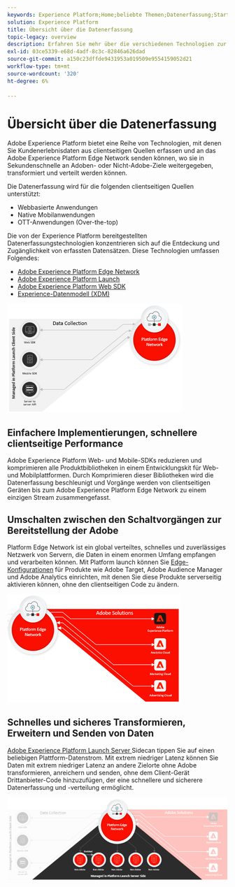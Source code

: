 ```yaml
---
keywords: Experience Platform;Home;beliebte Themen;Datenerfassung;Start;Web-SDK
solution: Experience Platform
title: Übersicht über die Datenerfassung
topic-legacy: overview
description: Erfahren Sie mehr über die verschiedenen Technologien zur Datenerfassung über Kundenerlebnisse in Adobe Experience Platform.
exl-id: 03ce5339-e68d-4adf-8c3c-82846a626dad
source-git-commit: a150c23dffde9431953a019509e9554159052d21
workflow-type: tm+mt
source-wordcount: '320'
ht-degree: 6%

---
```


# Übersicht über die Datenerfassung

Adobe Experience Platform bietet eine Reihe von Technologien, mit denen Sie Kundenerlebnisdaten aus clientseitigen Quellen erfassen und an das Adobe Experience Platform Edge Network senden können, wo sie in Sekundenschnelle an Adoben- oder Nicht-Adobe-Ziele weitergegeben, transformiert und verteilt werden können.

Die Datenerfassung wird für die folgenden clientseitigen Quellen unterstützt:

* Webbasierte Anwendungen
* Native Mobilanwendungen
* OTT-Anwendungen (Over-the-top)

Die von der Experience Platform bereitgestellten Datenerfassungstechnologien konzentrieren sich auf die Entdeckung und Zugänglichkeit von erfassten Datensätzen. Diese Technologien umfassen Folgendes:

* [Adobe Experience Platform Edge Network](https://experienceleague.adobe.com/docs/web-sdk-learn/tutorials/introduction-to-web-sdk-and-edge-network.html)
* [Adobe Experience Platform Launch](https://adobe.com/go/launch_help_en)
* [Adobe Experience Platform Web SDK](../edge/home.md)
* [Experience-Datenmodell (XDM)](../xdm/home.md)

![](./images/Collection.png)

## Einfachere Implementierungen, schnellere clientseitige Performance

Adobe Experience Platform Web- und Mobile-SDKs reduzieren und komprimieren alle Produktbibliotheken in einem Entwicklungskit für Web- und Mobilplattformen. Durch Komprimieren dieser Bibliotheken wird die Datenerfassung beschleunigt und Vorgänge werden von clientseitigen Geräten bis zum Adobe Experience Platform Edge Network zu einem einzigen Stream zusammengefasst.

## Umschalten zwischen den Schaltvorgängen zur Bereitstellung der Adobe

Platform Edge Network ist ein global verteiltes, schnelles und zuverlässiges Netzwerk von Servern, die Daten in einem enormen Umfang empfangen und verarbeiten können. Mit Platform launch können Sie [Edge-Konfigurationen](../edge/fundamentals/datastreams.md) für Produkte wie Adobe Target, Adobe Audience Manager und Adobe Analytics einrichten, mit denen Sie diese Produkte serverseitig aktivieren können, ohne den clientseitigen Code zu ändern.

![](./images/deploy.png)

## Schnelles und sicheres Transformieren, Erweitern und Senden von Daten

[Adobe Experience Platform Launch Server ](https://experienceleague.adobe.com/docs/launch/using/server-side-info/server-side-overview.html) Sidecan tippen Sie auf einen beliebigen Plattform-Datenstrom. Mit extrem niedriger Latenz können Sie Daten mit extrem niedriger Latenz an andere Zielorte ohne Adobe transformieren, anreichern und senden, ohne dem Client-Gerät Drittanbieter-Code hinzuzufügen, der eine schnellere und sicherere Datenerfassung und -verteilung ermöglicht.

![](./images/launch.png)
